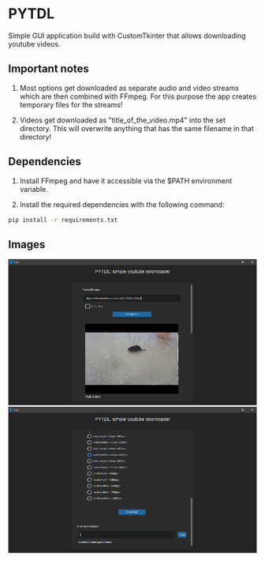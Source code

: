 # PYTDL

Simple GUI application build with CustomTkinter that allows downloading youtube videos.

## Important notes
1. Most options get downloaded as separate audio and video streams which are then combined with FFmpeg. For this purpose the app creates temporary files for the streams!

2. Videos get downloaded as "title_of_the_video.mp4" into the set directory. This will overwrite anything that has the same filename in that directory!

## Dependencies

1. Install FFmpeg and have it accessible via the $PATH environment variable.

2. Install the required dependencies with the following command:

```bash
pip install -r requirements.txt
```

## Images

![pytdl](images/pytdl1.png)
![pytdl](images/pytdl2.png)
